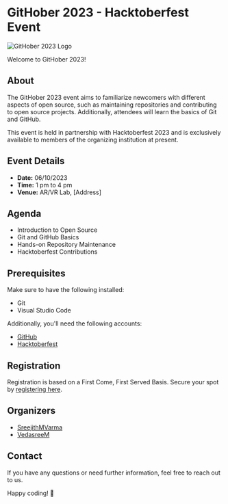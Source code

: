 # GitHober 2023 - Hacktoberfest Event

![GitHober 2023 Logo](https://github.com/VedasreeM/Githober23/blob/main/githober_banner.png)

Welcome to GitHober 2023!

## About

The GitHober 2023 event aims to familiarize newcomers with different aspects of open source, such as maintaining repositories and contributing to open source projects. Additionally, attendees will learn the basics of Git and GitHub.

This event is held in partnership with Hacktoberfest 2023 and is exclusively available to members of the organizing institution at present.

## Event Details

- **Date:** 06/10/2023
- **Time:** 1 pm to 4 pm
- **Venue:** AR/VR Lab, [Address]

## Agenda

- Introduction to Open Source
- Git and GitHub Basics
- Hands-on Repository Maintenance
- Hacktoberfest Contributions

## Prerequisites

Make sure to have the following installed:

- Git
- Visual Studio Code

Additionally, you'll need the following accounts:

- [GitHub](https://github.com/)
- [Hacktoberfest](https://hacktoberfest.digitalocean.com/)

## Registration

Registration is based on a First Come, First Served Basis. Secure your spot by [registering here](https://events.mlh.io/events/10490-githober-2023-at-palakkad).

## Organizers

- [SreejithMVarma](https://github.com/SreejithMVarma)
- [VedasreeM](https://github.com/VedasreeM)

## Contact

If you have any questions or need further information, feel free to reach out to us.

Happy coding! 🚀
